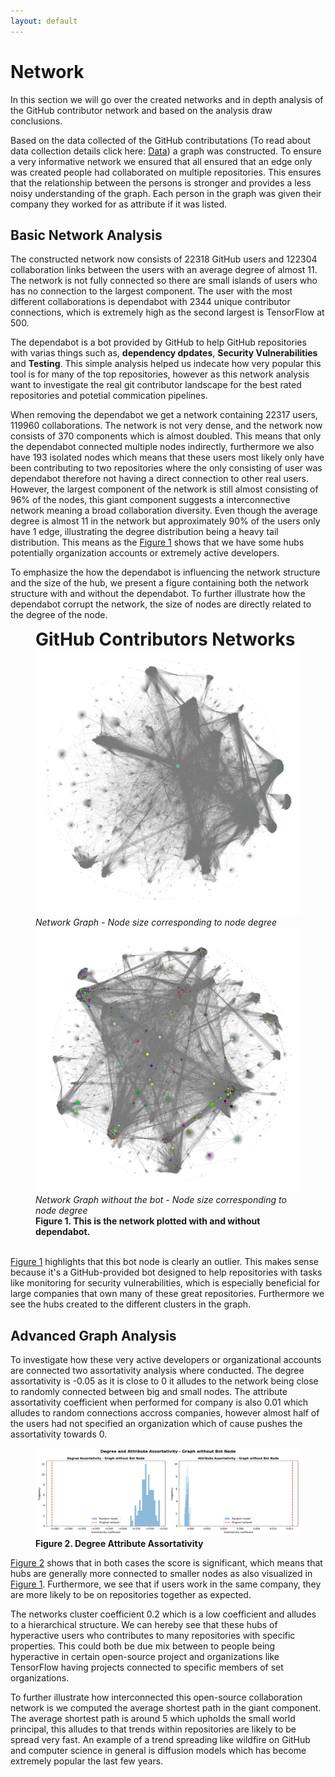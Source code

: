 ```yaml
---
layout: default
---
```


# Network
In this section we will go over the created networks and in depth analysis of the GitHub contributor network and based on the analysis draw conclusions.

Based on the data collected of the GitHub contributations (To read about data collection details click here: [Data](data.md)) a graph was constructed. To ensure a very informative network we ensured that all ensured that an edge only was created people had collaborated on multiple repositories. This ensures that the relationship between the persons is stronger and provides a less noisy understanding of the graph. Each person in the graph was given their company they worked for as attribute if it was listed. 

## Basic Network Analysis 
The constructed network now consists of 22318 GitHub users and 122304 collaboration links between the users with an average degree of almost 11. The network is not fully connected so there are small islands of users who has no connection to the largest component. The user with the most different collaborations is dependabot with 2344 unique contributor connections, which is extremely high as the second largest is TensorFlow at 500. 

The dependabot is a bot provided by GitHub to help GitHub repositories with varias things such as, **dependency dpdates**, **Security Vulnerabilities** and **Testing**. This simple analysis helped us indecate how very popular this tool is for many of the top repositories, however as this network analysis want to investigate the real git contributor landscape for the best rated repositories and potetial commication pipelines.

When removing the dependabot we get a network containing 22317 users, 119960 collaborations. The network is not very dense, and the network now consists of 370 components which is almost doubled. This means that only the dependabot connected multiple nodes indirectly, furthermore we also have 193 isolated nodes which means that these users most likely only have been contributing to two repositories where the only consisting of user was dependabot therefore not having a direct connection to other real users. However, the largest component of the network is still almost consisting of 96% of the nodes, this giant component suggests a interconnective network meaning a broad collaboration diversity. Even though the average degree is almost 11 in the network but approximately 90% of the users only have 1 edge, illustrating the degree distribution being a heavy tail distribution. This means as the [Figure 1](#fig1) shows that we have some hubs potentially organization accounts or extremely active developers.

To emphasize the how the dependabot is influencing the network structure and the size of the hub, we present a figure containing both the network structure with and without the dependabot. To further illustrate how the dependabot corrupt the network, the size of nodes are directly related to the degree of the node. 

<figure id="fig1">
  <figcaption style="font-size: 2em;"><strong>GitHub Contributors Networks</strong></figcaption>
  <img src="assets/images/graph_size.png" alt="NS1">
  <figcaption><em>Network Graph - Node size corresponding to node degree</em></figcaption>
  <img src="assets/images/graph_no_bot_size.png" alt="NS2">
  <figcaption><em>Network Graph without the bot - Node size corresponding to node degree</em></figcaption>
  <figcaption><strong>Figure 1. This is the network plotted with and without dependabot.</strong></figcaption>
<br>  
</figure>

[Figure 1](#fig1) highlights that this bot node is clearly an outlier. This makes sense because it's a GitHub-provided bot designed to help repositories with tasks like monitoring for security vulnerabilities, which is especially beneficial for large companies that own many of these great repositories. Furthermore we see the hubs created to the different clusters in the graph.

## Advanced Graph Analysis
To investigate how these very active developers or organizational accounts are connected two assortativity analysis where conducted. The degree assortativity is -0.05 as it is close to 0 it alludes to the network being close to randomly connected between big and small nodes. The attribute assortativity coefficient when performed for company is also 0.01 which alludes to random connections accross companies, however almost half of the users had not specified an organization which of cause pushes the assortativity towards 0. 

<figure id="fig2">
  <img src="assets/images/degree_attribute_assortativity.png" alt="Degree Attribute Assortativity">
  <figcaption><strong>Figure 2. Degree Attribute Assortativity</strong></figcaption>
</figure>


[Figure 2](#fig2)  shows that in both cases the score is significant, which means that hubs are generally more connected to smaller nodes as also visualized in [Figure 1](#fig1). Furthermore, we see that if users work in the same company, they are more likely to be on repositories together as expected.

The networks cluster coefficient 0.2 which is a low coefficient and alludes to a hierarchical structure. We can hereby see that these hubs of hyperactive users who contributes to many repositories with specific properties. This could both be due mix between to people being hyperactive in certain open-source project and organizations like TensorFlow having projects connected to specific members of set organizations.

To further illustrate how interconnected this open-source collaboration network is we computed the average shortest path in the giant component. The average shortest path is around 5 which upholds the small world principal, this alludes to that trends within repositories are likely to be spread very fast. An example of a trend spreading like wildfire on GitHub and computer science in general is diffusion models which has become extremely popular the last few years.
